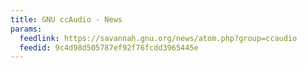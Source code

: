 ```yaml
---
title: GNU ccAudio - News
params:
  feedlink: https://savannah.gnu.org/news/atom.php?group=ccaudio
  feedid: 9c4d98d505787ef92f76fcdd3965445e
---
```

